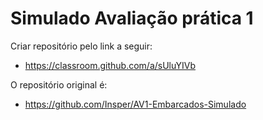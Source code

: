 # Simulado Avaliação prática 1

Criar repositório pelo link a seguir:

- https://classroom.github.com/a/sUluYIVb

O repositório original é:

- https://github.com/Insper/AV1-Embarcados-Simulado
